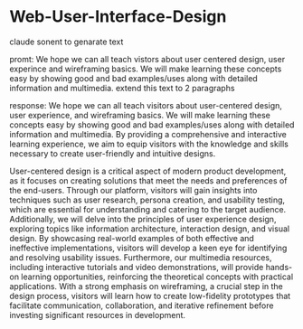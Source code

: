 # Web-User-Interface-Design



claude sonent to genarate text

promt: We hope we can all teach vistors about user centered design, user experince and wireframing basics. We will make learning these concepts
easy by showing good and bad examples/uses along with detailed information and multimedia. extend this text to 2 paragraphs

response:
We hope we can all teach visitors about user-centered design, user experience, and wireframing basics. We will make learning these concepts easy by showing good and bad examples/uses along with detailed information and multimedia. By providing a comprehensive and interactive learning experience, we aim to equip visitors with the knowledge and skills necessary to create user-friendly and intuitive designs.

User-centered design is a critical aspect of modern product development, as it focuses on creating solutions that meet the needs and preferences of the end-users. Through our platform, visitors will gain insights into techniques such as user research, persona creation, and usability testing, which are essential for understanding and catering to the target audience. Additionally, we will delve into the principles of user experience design, exploring topics like information architecture, interaction design, and visual design. By showcasing real-world examples of both effective and ineffective implementations, visitors will develop a keen eye for identifying and resolving usability issues. Furthermore, our multimedia resources, including interactive tutorials and video demonstrations, will provide hands-on learning opportunities, reinforcing the theoretical concepts with practical applications. With a strong emphasis on wireframing, a crucial step in the design process, visitors will learn how to create low-fidelity prototypes that facilitate communication, collaboration, and iterative refinement before investing significant resources in development.